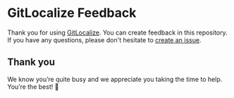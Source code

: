 # GitLocalize Feedback

Thank you for using [GitLocalize](https://gitlocalize.com/). You can create feedback in this repository. If you have any questions, please don't hesitate to [create an issue](https://github.com/gitlocalize/feedback/issues/new).

## Thank you

We know you’re quite busy and we appreciate you taking the time to help. You’re the best! :100:
